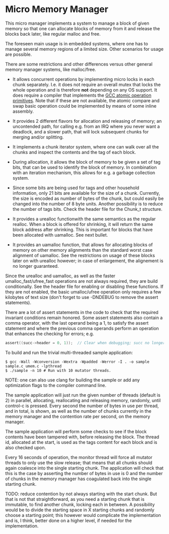 # Micro Memory Manager

This micro manager implements a system to manage a block of given
memory so that one can allocate blocks of memory from it and release the
blocks back later, like regular malloc and free.

The foreseen main usage is in embedded systems, where one has to manage
several memory regions of a limited size. Other scenarios for usage are
possible.

There are some restrictions and other differences versus other general
memory manager systems, like malloc/free.

* It allows concurrent operations by implementing micro locks in each
  chunk separately. I.e. it does not require an overall mutex that locks 
  the whole operation and is therefore **not** depending on any OS support.
  It does require a compiler that implements the [GCC atomic operation
  primitives](https://gcc.gnu.org/wiki/Atomic). Note that if these are not
  available, the atomic compare and swap basic operation could be
  implemented by means of some inline assembly.

* It provides 2 different flavors for allocation and releasing of memory;
  an uncontended path, for calling e.g. from an IRQ where you never want a
  deadlock, and a slower path, that will lock subsequent chunks for merging
  and/or splitting.

* It implements a chunk iterator system, where one can walk over all the
  chunks and inspect the contents and the tag of each block.

* During allocation, it allows the block of memory to be given a set of tag
  bits, that can be used to identify the block of memory. In combination
  with an iteration mechanism, this allows for e.g. a garbage collection
  system.

* Since some bits are being used for tags and other household information,
  only 21 bits are available for the size of a chunk. Currently, the size is
  encoded as number of bytes of the chunk, but could easily be changed into
  the number of 8 byte units. Another possibility is to reduce the number of
  tags bits. Check the header file for the Chunk_t structure.

* It provides a urealloc functionwith the same semantics as the regular realloc.
  When a block is offered for shrinking, it will return the same block
  address after shrinking. This is important for blocks that have been
  allocated with uamalloc. See next bullet.

* It provides an uamalloc function, that allows for allocating blocks of
  memory on other memory alignments than the standard worst case alignment
  of uamalloc. See the restrictions on usage of these blocks later on with
  urealloc however; in case of enlargement, the alignement is no longer
  guaranteed.

Since the urealloc and uamalloc, as well as the faster
umalloc_fast/ufree_fast operations are not always required, they are build
conditionally. See the header file for enabling or disabling these
functions. If they are not enabled, the basic umalloc/ufree operation only
requires a few kilobytes of text size (don't forget to use -DNDEBUG to
remove the assert statements).

There are a lot of assert statements in the code to check that the required
invariant conditions remain honored. Some assert statements also contain a
comma operator, with the last operand being a 1, to satisfy the assert
statement and where the previous comma operands perform an operation that
enhances the checking for errors; e.g.

```C
assert((succ->header = 0, 1));  // Clear when debugging; succ no longer exists.
```

To build and run the trivial multi-threaded sample application:

```
$ gcc -Wall -Wconversion -Wextra -Wpadded -Werror -I . -o sample sample.c umem.c -lpthread
$ ./sample -n 10 # Run with 10 mutator threads.
```

NOTE: one can also use clang for building the sample or add any
optimization flags to the compiler command line.

The sample application will just run the given number of threads (default is
2) in parallel, allocating, reallocating and releasing memory, randomly,
until control-c is pressed. Every second the number of bytes in use per thread,
and in total, is shown, as well as the number of chunks currently in the memory
manager and the contention rate per second, on the memory manager.

The sample application will perform some checks to see if the block
contents have been tampered with, before releasing the block. The
thread id, allocated at the start, is used as the tags content for each
block and is also checked upon.

Every 16 seconds of operation, the monitor thread will force all mutator
threads to only use the slow release; that means that all chunks should
again coalesce into the single starting chunk. The application will check
that this is the case by asserting the number of bytes in use is 0 and the
number of chunks in the memory manager has coagulated back into the single
starting chunk.

TODO: reduce contention by not always starting with the start chunk. But
that is not that straightforward, as you need a starting chunk that is
immutable, to find another chunk, locking each in between. A possibility
would be to divide the starting space in X starting chunks and randomly
choose a starting point; this however would complicate the implementation
and is, I think, better done on a higher level, if needed for the
implementation.

